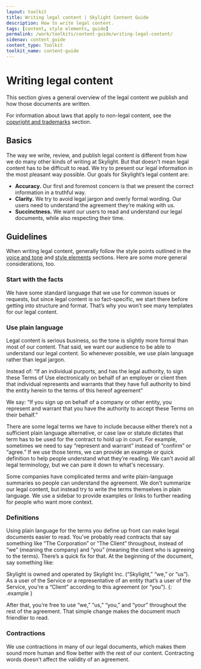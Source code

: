 ```yaml
---
layout: toolkit
title: Writing legal content | Skylight Content Guide
description: How to write legal content.
tags: [content, style elements, guide]
permalink: /work/toolkits/content-guide/writing-legal-content/
sidenav: content_guide
content_type: Toolkit
toolkit_name: content-guide
---
```


# Writing legal content

This section gives a general overview of the legal content we publish and how those documents are written.

For information about laws that apply to non-legal content, see the [copyright and trademarks](/work/toolkits/content-guide/copyright-and-trademarks/) section.


## Basics

The way we write, review, and publish legal content is different from how we do many other kinds of writing at Skylight. But that doesn't mean legal content has to be difficult to read. We try to present our legal information in the most pleasant way possible. Our goals for Skylight’s legal content are:

* **Accuracy.** Our first and foremost concern is that we present the correct information in a truthful way.
* **Clarity.** We try to avoid legal jargon and overly formal wording. Our users need to understand the agreement they’re making with us.
* **Succinctness.** We want our users to read and understand our legal documents, while also respecting their time.


## Guidelines

When writing legal content, generally follow the style points outlined in the [voice and tone](#heading=h.8m6mnoqhx8sz) and [style elements](/work/toolkits/content-guide/style-elements/) sections. Here are some more general considerations, too.


### Start with the facts

We have some standard language that we use for common issues or requests, but since legal content is so fact-specific, we start there before getting into structure and format. That’s why you won’t see many templates for our legal content.


### Use plain language

Legal content is serious business, so the tone is slightly more formal than most of our content. That said, we want our audience to be able to understand our legal content. So whenever possible, we use plain language rather than legal jargon.

Instead of: “If an individual purports, and has the legal authority, to sign these Terms of Use electronically on behalf of an employer or client then that individual represents and warrants that they have full authority to bind the entity herein to the terms of this hereof agreement”

We say: “If you sign up on behalf of a company or other entity, you represent and warrant that you have the authority to accept these Terms on their behalf.”

There are some legal terms we have to include because either there’s not a sufficient plain language alternative, or case law or statute dictates that term has to be used for the contract to hold up in court. For example, sometimes we need to say “represent and warrant” instead of “confirm” or “agree.” If we use those terms, we can provide an example or quick definition to help people understand what they’re reading. We can't avoid all legal terminology, but we can pare it down to what's necessary.

Some companies have complicated terms and write plain-language summaries so people can understand the agreement. We don’t summarize our legal content, but instead try to write the terms themselves in plain language. We use a sidebar to provide examples or links to further reading for people who want more context.


### Definitions

Using plain language for the terms you define up front can make legal documents easier to read. You’ve probably read contracts that say something like “The Corporation” or “The Client” throughout, instead of “we” (meaning the company) and “you” (meaning the client who is agreeing to the terms). There’s a quick fix for that. At the beginning of the document, say something like:

Skylight is owned and operated by Skylight Inc. (“Skylight,” “we,” or “us”). As a user of the Service or a representative of an entity that’s a user of the Service, you're a “Client” according to this agreement (or “you”).
{: .example }

After that, you’re free to use “we,” “us,” “you,” and “your” throughout the rest of the agreement. That simple change makes the document much friendlier to read.


### Contractions

We use contractions in many of our legal documents, which makes them sound more human and flow better with the rest of our content. Contracting words doesn't affect the validity of an agreement.

